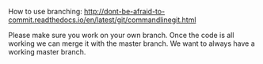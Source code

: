How to use branching:
http://dont-be-afraid-to-commit.readthedocs.io/en/latest/git/commandlinegit.html

Please make sure you work on your own branch. Once the code is all working we can merge it with the master branch. We want to always have a working master branch.
